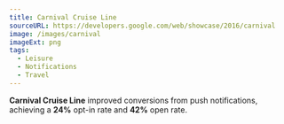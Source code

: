 ```yaml
---
title: Carnival Cruise Line
sourceURL: https://developers.google.com/web/showcase/2016/carnival
image: /images/carnival
imageExt: png
tags:
  - Leisure
  - Notifications
  - Travel
---
```


**Carnival Cruise Line** improved conversions from push notifications, achieving
a **24%** opt-in rate and **42%** open rate.
